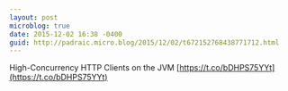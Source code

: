 ```yaml
---
layout: post
microblog: true
date: 2015-12-02 16:38 -0400
guid: http://padraic.micro.blog/2015/12/02/t672152768438771712.html
---
```

High-Concurrency HTTP Clients on the JVM [https://t.co/bDHPS75YYt](https://t.co/bDHPS75YYt)
